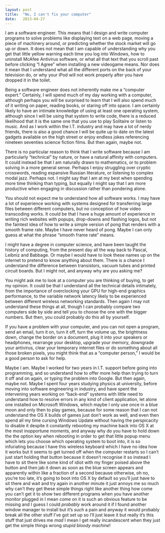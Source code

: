 ```yaml
---
layout: post
title:  "No, I can't fix your computer"
date:   2013-04-27
---
```


I am a software engineer. This means that I design and write computer programs to solve problems like displaying text on a web page, moving a piece of machinery around, or predicting whether the stock market will go up or down. It does not mean that I am capable of understanding why you get that little yellow warning each time you log into Windows, how to uninstall McAfee Antivirus software, or what all that text that you scroll past before clicking “I Agree” when installing a new videogame means. Nor does it mean that I understand what all the different ports on the back of your television do, or why your iPod will not work properly after you have dropped it in the toilet.

Being a software engineer does not inherently make me a “computer expert.” Certainly, I will spend much of my day working with a computer, although perhaps you will be surprised to learn that I will also spend much of it writing on paper, reading books, or staring off into space. I am certainly likely to have an intimate knowledge of using at least one operating system, although since I will be using that system to write code, there is a reduced likelihood that it is the same one that you use to play Solitaire or listen to music. And as I work within the I.T. industry and may have a lot of nerdy friends, there is also a good chance I will be quite up to date on the latest gadgets available on the high street or enjoy endless jokes referencing nineteen seventies science fiction films. But then again, maybe not.

There is no particular reason to think that I write software because I am particularly “technical” by nature, or have a natural affinity with computers. It could instead be that I am naturally drawn to mathematics, or to problem solving in a more general sense. Perhaps I enjoy struggling over cryptic crosswords, reading expansive Russian literature, or listening to complex modal jazz. Perhaps not. I might say that I am at my best when spending more time thinking than typing, but equally I might say that I am more productive when engaging in discussion rather than pondering alone.

You should not expect me to understand how all software works. I may have a lot of experience working with systems designed for transferring large files between different computers, but no conception of how video transcoding works. It could be that I have a huge amount of experience in writing rich websites with popups, drop-downs and flashing logos, but not the faintest idea of how to write a simple version of pong that renders with a smooth frame rate. Maybe I have never heard of pong. Maybe I can only guess at what the phrase “smooth frame rate” means.

I might have a degree in computer science, and have been taught the history of computing, from the present day all the way back to Pascal, Leibniz and Babbage. Or maybe I would have to look these names up on the internet to pretend to know anything about them. There is a chance I understand the difference between transistors, vacuum tubes and printed circuit boards. But I might not, and anyway why are you asking me?

You might ask me to look at a computer you are thinking of buying, to get my opinion. It could be that I understand all the technical details intimately, from the importance of overclocking your GPU for high-end graphics performance, to the variable network latency likely to be experienced between different wireless networking standards. Then again I may not understand these things at all, though I can probably compare two computers side by side and tell you to choose the one with the bigger numbers. But then, you could probably do this all by yourself.

If you have a problem with your computer, and you can not open a program, send an email, turn it on, turn it off, turn the volume up, the brightness down, change the border on a document, plug it into your speakers or headphones, rearrange your desktop, upgrade your memory, downgrade your antivirus, clear your temporary internet files or do something about all those broken pixels, you might think that as a “computer person,” I would be a good person to ask for help.

Maybe I am. Maybe I worked for two years in I.T. support before going into programming, and so understand how to offer more help than trying to turn it off and on again, or typing the problem into Google. But then again, maybe not. Maybe I spent four years studying physics at university, before moving into software engineering in industry, and have spent the intervening years working on “back-end” systems with little need to understand how to resolve errors in any kind of client application, let alone one installed on Microsoft Windows, which maybe I only use once in a blue moon and only then to play games, because for some reason that I can not understand the OS X builds of games just don’t work as well, and even then spend all my time cursing Windows Update without having the perspicacity to disable it despite it constantly rebooting my machine back into OS X at the most inopportune moments, and anyway why do you have to hold down the the option key when rebooting in order to get that little popup menu which lets you choose which operating system to boot into, it is so infuriating because I have this wireless keyboard which I have no idea how it works but it seems to get turned off when the computer restarts so I can’t just start holding that button because it doesn’t recognise it so instead I have to sit there like some kind of idiot with my finger poised above the button and then jab it down as soon as the blue screen appears and apparently within like a fraction of a second because otherwise, oh no, you’re too late, it’s going to boot into OS X by default so you’ll just have to sit there and wait and try again in another minute it just annoys me so much why can’t they get these simple things right like another thing how come you can’t get it to show two different programs when you have another monitor plugged in I mean come on it is such an obvious feature to be missing and I guess I could _probably_ work around it if I found another window manager to install but it’s _such_ a pain and anyway it would probably break all the other stuff I’ve got set up so I’ll just leave it but really it’s this stuff that just drives me _mad_ I mean I get really incandescent when they just get the simple things wrong _stupid bloody machine_!